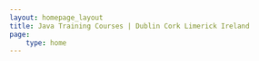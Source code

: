 ```yaml
---
layout: homepage_layout
title: Java Training Courses | Dublin Cork Limerick Ireland
page:
    type: home
---
```

 
